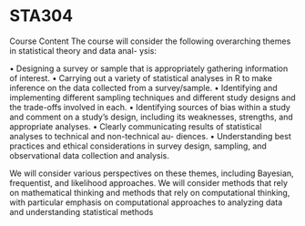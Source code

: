 # STA304

Course Content
The course will consider the following overarching themes in statistical theory and data anal-
ysis:

• Designing a survey or sample that is appropriately gathering information of interest.
• Carrying out a variety of statistical analyses in R to make inference on the data collected
from a survey/sample.
• Identifying and implementing different sampling techniques and different study designs
and the trade-offs involved in each.
• Identifying sources of bias within a study and comment on a study’s design, including
its weaknesses, strengths, and appropriate analyses.
• Clearly communicating results of statistical analyses to technical and non-technical au-
diences.
• Understanding best practices and ethical considerations in survey design, sampling, and
observational data collection and analysis.

We will consider various perspectives on these themes, including Bayesian, frequentist, and
likelihood approaches. We will consider methods that rely on mathematical thinking and
methods that rely on computational thinking, with particular emphasis on computational
approaches to analyzing data and understanding statistical methods
